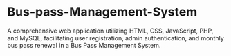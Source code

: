 # Bus-pass-Management-System
A comprehensive web application utilizing HTML, CSS, JavaScript, PHP, and MySQL, facilitating user registration, admin authentication, and monthly bus pass renewal in a Bus Pass Management System.
